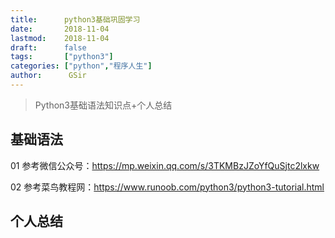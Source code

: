 ```yaml
---
title:      python3基础巩固学习
date:       2018-11-04
lastmod:    2018-11-04
draft:      false
tags:       ["python3"]
categories: ["python","程序人生"]
author:      GSir
---
```


> Python3基础语法知识点+个人总结

<!--more-->

## 基础语法

01 参考微信公众号：https://mp.weixin.qq.com/s/3TKMBzJZoYfQuSjtc2lxkw

02 参考菜鸟教程网：https://www.runoob.com/python3/python3-tutorial.html

## 个人总结
